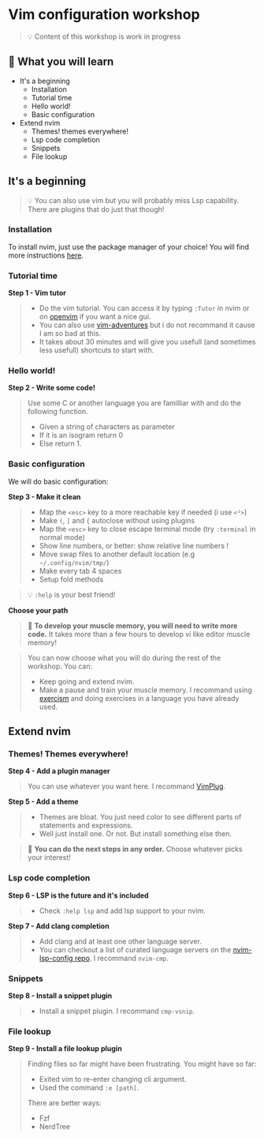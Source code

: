 # Vim configuration workshop

> 💡 Content of this workshop is work in progress

## 📙 What you will learn

* It's a beginning
	* Installation
	* Tutorial time
	* Hello world!
	* Basic configuration
* Extend nvim
	* Themes! themes everywhere!
	* Lsp code completion
	* Snippets
	* File lookup

## It's a beginning

> 💡 You can also use vim but you will probably miss Lsp capability.
> There are plugins that do just that though!

### Installation

To install nvim, just use the package manager of your choice!
You will find more instructions [here](https://github.com/neovim/neovim/wiki/Installing-Neovim).

### Tutorial time

**Step 1 - Vim tutor**
> - Do the vim tutorial. You can access it by typing `:Tutor` in nvim or on [openvim](https://www.openvim.com/) if you want a nice gui.
> - You can also use [vim-adventures](https://vim-adventures.com/) but i do not recommand it cause I am so bad at this.
> - It takes about 30 minutes and will give you usefull (and sometimes less usefull) shortcuts to start with.

### Hello world!

**Step 2 - Write some code!**
> Use some C or another language you are familliar with and do the following function.
> - Given a string of characters as parameter
> - If it is an isogram return 0
> - Else return 1.

### Basic configuration

We will do basic configuration:

**Step 3 - Make it clean**
> - Map the `<esc>` key to a more reachable key if needed (i use `<²>`)
> - Make `(`, `[` and `{` autoclose without using plugins
> - Map the `<esc>` key to close escape terminal mode (try `:terminal` in normal mode)
> - Show line numbers, or better: show relative line numbers !
> - Move swap files to another default location (e.g `~/.config/nvim/tmp/`)
> - Make every tab 4 spaces
> - Setup fold methods

> 💡 `:help` is your best friend!

**Choose your path**
> 🔀 **To develop your muscle memory, you will need to write more code.**
> It takes more than a few hours to develop vi like editor muscle memory!

> You can now choose what you will do during the rest of the workshop. You can:
> - Keep going and extend nvim.
> - Make a pause and train your muscle memory. I recommand using [exercism](https://exercism.org) and doing exercises in a language you have already used.

## Extend nvim

### Themes! Themes everywhere!

**Step 4 - Add a plugin manager**
> You can use whatever you want here. I recommand [VimPlug](https://github.com/junegunn/vim-plug).

**Step 5 - Add a theme**
> - Themes are bloat. You just need color to see different parts of statements and expressions.
> - Well just install one. Or not. But install something else then.

> 🔀 **You can do the next steps in any order.** Choose whatever picks your interest!

### Lsp code completion

**Step 6 - LSP is the future and it's included**
> - Check `:help lsp` and add lsp support to your nvim.

**Step 7 - Add clang completion**
> - Add clang and at least one other language server.
> - You can checkout a list of curated language servers on the [nvim-lsp-config repo](https://github.com/neovim/nvim-lspconfig/blob/master/doc/server_configurations.md).
> I recommand `nvim-cmp`.

### Snippets

**Step 8 - Install a snippet plugin**
> - Install a snippet plugin.
> I recommand `cmp-vsnip`.

### File lookup

**Step 9 - Install a file lookup plugin**
> Finding files so far might have been frustrating. You might have so far:
> - Exited vim to re-enter changing cli argument.
> - Used the command `:e [path]`.
> 
> There are better ways:
> - Fzf
> - NerdTree
